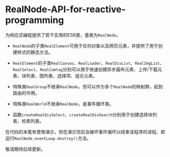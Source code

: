 # RealNode-API-for-reactive-programming
为响应式编程提供了若干实用的ES6类，基类为`RealNode`。

- `RealNode`的子类`RealElement`可用于任何对象以及网页元素，并提供了用于创建样式的静态方法。

- `RealElement`的子类`RealCanvas`、`RealLoader`、`RealDivList`、`RealImgList`、`RealSelect`、`RealComtag`分别可以用于快速创建异步画布元素、上传/下载元素、块列表、图列表、选择项、组合元素。

- 特殊类`RealGroup`不继承`RealNode`，但可以作为多个`RealNode`的映射群，起到路由的作用。

- 特殊类`RealWorld`不继承`RealNode`，是事件循环类。

- 函数`createRealDivSelect`、`createRealDivSearch`分别用于创建选择块列表、检索列表。

在代码的末尾有使用演示，但在演示完后会破坏事件循环以结束该程序的进程，即运行`RealNode.eventLoop.destroy()`方法。

敬请期待后续更新。
